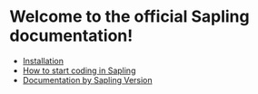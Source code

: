 # Welcome to the official Sapling documentation!
- [Installation](./installation.md)
- [How to start coding in Sapling](./how-to-start.md)
- [Documentation by Sapling Version](./how-to-start.md#documentation-by-sapling-version)


